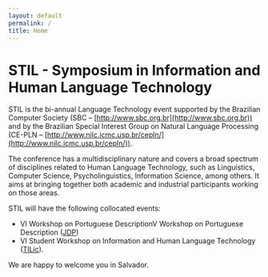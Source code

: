```yaml
---
layout: default
permalink: /
title: Home
---
```


# STIL - Symposium in Information and Human Language Technology

STIL is the bi-annual Language Technology event supported by the
Brazilian Computer Society (SBC – [http://www.sbc.org.br](http://www.sbc.org.br)) and by the
Brazilian Special Interest Group on Natural Language Processing
(CE-PLN – [http://www.nilc.icmc.usp.br/cepln/](http://www.nilc.icmc.usp.br/cepln/)).

The conference has a multidisciplinary nature and covers a broad
spectrum of disciplines related to Human Language Technology, such as
Linguistics, Computer Science, Psycholinguistics, Information Science,
among others. It aims at bringing together both academic and
industrial participants working on those areas.

STIL will have the following collocated events:

- VI Workshop on Portuguese DescriptionV Workshop on Portuguese Description ([JDP]())
- VI Student Workshop on Information and Human Language Technology ([TILic]()).


We are happy to welcome you in Salvador.



